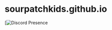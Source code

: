 # sourpatchkids.github.io
[![Discord Presence](https://lanyard.cnrad.dev/api/926508334855622726?borderRadius=5px&idleMessage=failing%20to%20code&bg=a&animated=true)
